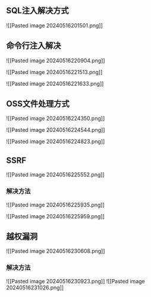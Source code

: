 ## SQL注入解决方式

![[Pasted image 20240516201501.png]]

## 命令行注入解决

![[Pasted image 20240516220904.png]]

![[Pasted image 20240516221513.png]]

![[Pasted image 20240516221633.png]]

## OSS文件处理方式

![[Pasted image 20240516224350.png]]

![[Pasted image 20240516224544.png]]

![[Pasted image 20240516224823.png]]

## SSRF

![[Pasted image 20240516225552.png]]
### 解决方法
![[Pasted image 20240516225935.png]]

![[Pasted image 20240516225959.png]]

## 越权漏洞

![[Pasted image 20240516230608.png]]
### 解决方法

![[Pasted image 20240516230923.png]]
![[Pasted image 20240516231026.png]]
